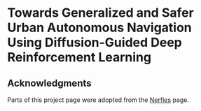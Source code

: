 # Towards Generalized and Safer Urban Autonomous Navigation Using Diffusion-Guided Deep Reinforcement Learning

## Acknowledgments
Parts of this project page were adopted from the [Nerfies](https://nerfies.github.io/) page.
